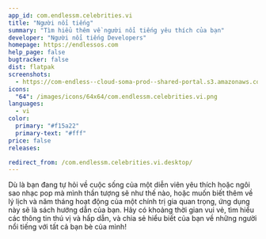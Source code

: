 ```yaml
---
app_id: com.endlessm.celebrities.vi
title: "Người nổi tiếng"
summary: "Tìm hiểu thêm về người nổi tiếng yêu thích của bạn"
developer: "Người nổi tiếng Developers"
homepage: https://endlessos.com
help_page: false
bugtracker: false
dist: flatpak
screenshots:
  - https://com-endless--cloud-soma-prod--shared-portal.s3.amazonaws.com/apps.256.screenshots.9e34e30e-3c30-487d-974e-339ca846394d_201810181943124545.png
icons:
  "64": /images/icons/64x64/com.endlessm.celebrities.vi.png
languages:
  - vi
color:
  primary: "#f15a22"
  primary-text: "#fff"
price: false
releases:

redirect_from: /com.endlessm.celebrities.vi.desktop/
---
```


<p>Dù là bạn đang tự hỏi về cuộc sống của một diễn viên yêu thích hoặc ngôi sao nhạc pop mà mình thần tượng sẽ như thế nào, hoặc muốn biết thêm về lý lịch và năm tháng hoạt động của một chính trị gia quan trọng, ứng dụng này sẽ là sách hướng dẫn của bạn. Hãy có khoảng thời gian vui vẻ, tìm hiểu các thông tin thú vị và hấp dẫn, và chia sẻ hiểu biết của bạn về những người nổi tiếng với tất cả bạn bè của mình!</p>